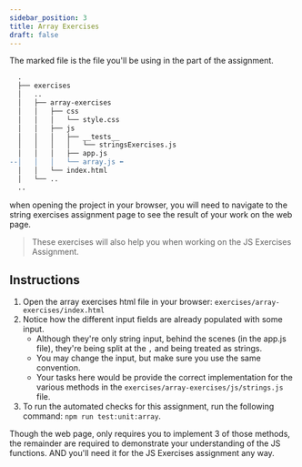 ```yaml
---
sidebar_position: 3
title: Array Exercises
draft: false
---
```


The marked file is the file you'll be using in the part of the assignment.

```diff
  .
  ├── exercises
  │   ..
  │   ├── array-exercises
  │   │   ├── css
  │   │   │   └── style.css
  │   │   ├── js
  │   │   │   ├── __tests__
  │   │   │   │   └── stringsExercises.js
  │   │   │   ├── app.js
--│   │   │   └── array.js ⬅️
  │   │   └── index.html
  │   └── ..
  ..
```

when opening the project in your browser, you will need to navigate to the string exercises assignment page to see the result of your work on the web page.

> These exercises will also help you when working on the JS Exercises Assignment.

## Instructions

1. Open the array exercises html file in your browser: `exercises/array-exercises/index.html`
2. Notice how the different input fields are already populated with some input.
   * Although they're only string input, behind the scenes (in the app.js file), they're being split at the `,` and being treated as strings.
   * You may change the input, but make sure you use the same convention.
   * Your tasks here would be provide the correct implementation for the various methods in the `exercises/array-exercises/js/strings.js` file.
3. To run the automated checks for this assignment, run the following command: `npm run test:unit:array`.

Though the web page, only requires you to implement 3 of those methods, the remainder are required to demonstrate your understanding of the JS functions.
AND you'll need it for the JS Exercises assignment any way.
